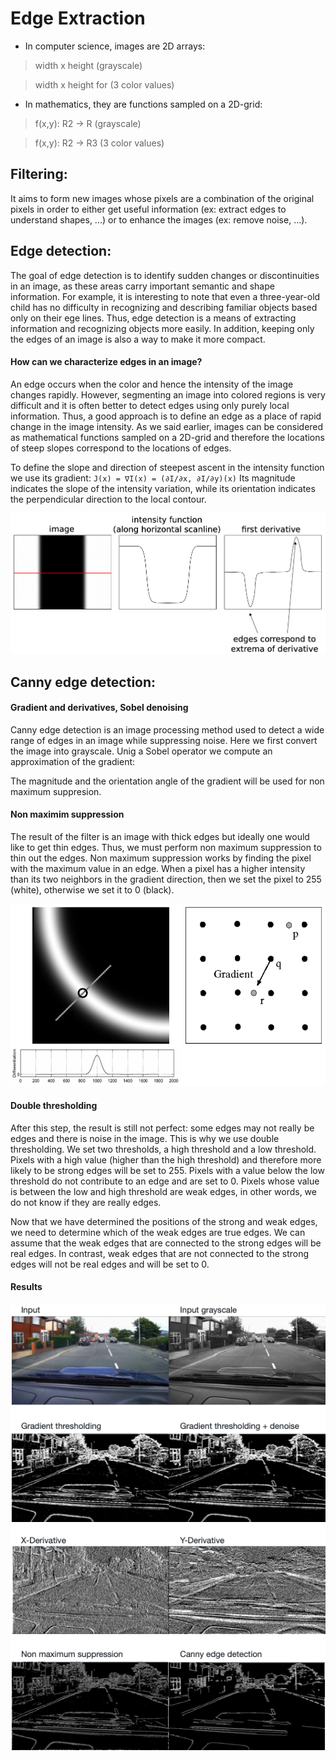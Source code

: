 # Edge Extraction


* In computer science, images are 2D arrays:
> width x height (grayscale)

> width x height for (3 color values)


* In mathematics, they are functions sampled on a 2D-grid:
> f(x,y): R2 → R (grayscale)

> f(x,y): R2 → R3 (3 color values)


## Filtering:
It aims to form new images whose pixels are a combination of the original pixels in order to either get useful information (ex: extract edges to understand shapes, ...) or to enhance the images (ex: remove noise, ...). 


## Edge detection:
The goal of edge detection is to identify sudden changes or discontinuities in an image, as these areas carry important semantic and shape information. For example, it is interesting to note that even a three-year-old child has no difficulty in recognizing and describing familiar objects based only on their ege lines.
Thus, edge detection is a means of extracting information and recognizing objects more easily. In addition, keeping only the edges of an image is also a way to make it more compact.


#### How can we characterize edges in an image?
An edge occurs when the color and hence the intensity of the image changes rapidly. However, segmenting an image into colored regions is very difficult and it is often better to detect edges using only purely local information. Thus, a good approach is to define an edge as a place of rapid change in the image intensity. As we said earlier, images can be considered as mathematical functions sampled on a 2D-grid and therefore the locations of steep slopes correspond to the locations of edges.

To define the slope and direction of steepest ascent in the intensity function we use its gradient: `J(x) = ∇I(x) = (∂I/∂x, ∂I/∂y)(x)`
Its magnitude indicates the slope of the intensity variation, while its orientation indicates the perpendicular direction to the local contour.

![characterizing_edges](characterizing_edges.png)


## Canny edge detection:

#### Gradient and derivatives, Sobel denoising
Canny edge detection is an image processing method used to detect a wide range of edges in an image while suppressing noise. Here we first convert the image into grayscale. Unig a Sobel operator we compute an approximation of the gradient:

The magnitude and the orientation angle of the gradient will be used for non maximum suppresion. 

#### Non maximim suppression
The result of the filter is an image with thick edges but ideally one would like to get thin edges. Thus, we must perform non maximum suppression to thin out the edges. Non maximum suppression works by finding the pixel with the maximum value in an edge. When a pixel has a higher intensity than its two neighbors in the gradient direction, then we set the pixel to 255 (white), otherwise we set it to 0 (black).

![non_maximum_supression](non_maximum_supression.png)

#### Double thresholding
After this step, the result is still not perfect: some edges may not really be edges and there is noise in the image. This is why we use double thresholding. We set two thresholds, a high threshold and a low threshold. Pixels with a high value (higher than the high threshold) and therefore more likely to be strong edges will be set to 255. Pixels with a value below the low threshold do not contribute to an edge and are set to 0. Pixels whose value is between the low and high threshold are weak edges, in other words, we do not know if they are really edges.

Now that we have determined the positions of the strong and weak edges, we need to determine which of the weak edges are true edges. We can assume that the weak edges that are connected to the strong edges will be real edges. In contrast, weak edges that are not connected to the strong edges will not be real edges and will be set to 0. 

#### Results

![all_results](all_results.png)


